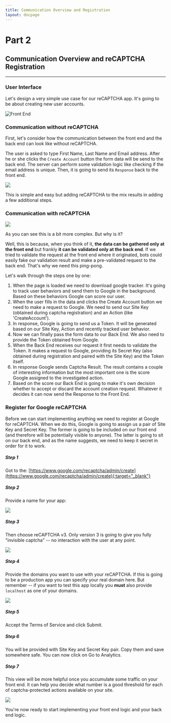 ```yaml
---
title: Communication Overview and Registration
layout: docpage
---
```

# Part 2

## Communication Overview and reCAPTCHA Registration

---

### User Interface

Let's design a very simple use case for our reCAPTCHA app. It's going to be about creating new user accounts.

![Front End](.\img\front-end.png)



### Communication without reCAPTCHA

First, let's consider how the communication between the front end and the back end can look like without reCAPTCHA.

The user is asked to type First Name, Last Name and Email address. After he or she clicks the `Create Account` button the form data will be send to the back end. The server can perform some validation logic like checking if the email address is unique. Then, it is going to send its `Response` back to the front end.

![](.\img\no-recaptcha.png)

This is simple and easy but adding reCAPTCHA to the mix results in adding a few additional steps.



### Communication with reCAPTCHA

![](.\img\recaptcha.png)

As you can see this is a bit more complex. But why is it?

Well, this is because, when you think of it, **the data can be gathered only at the front end** but frankly **it can be validated only at the back end**. If we tried to validate the request at the front end where it originated, bots could easily fake our validation result and make a pre-validated request to the back end. That's why we need this ping-pong.



Let's walk through the steps one by one:

1. When the page is loaded we need to download google tracker. It's going to track user behaviors and send them to Google in the background. Based on these behaviors Google can score our user.
2. When the user fills in the data and clicks the Create Account button we need to make a request to Google. We need to send our Site Key (obtained during captcha registration) and an Action (like 'CreateAccount').
3. In response, Google is going to send us a Token. It will be generated based on our Site Key, Action and recently tracked user behavior.
4. Now we can finally pass the form data to our Back End. We also need to provide the Token obtained from Google.
5. When the Back End receives our request it first needs to validate the Token. It makes a request to Google, providing its Secret Key (also obtained during registration and paired with the Site Key) and the Token itself.
6. In response Google sends Captcha Result. The result contains a couple of interesting information but the most important one is the score Google assigned to the investigated action.
7. Based on the score our Back End is going to make it's own decision whether to accept or discard the account creation request. Whatever it decides it can now send the Response to the Front End.



### Register for Google reCAPTCHA

Before we can start implementing anything we need to register at Google for reCAPTCHA. When we do this, Google is going to assign us a pair of Site Key and Secret Key. The former is going to be included on our front end (and therefore will be potentially visible to anyone). The latter is going to sit on our back end, and as the name suggests, we need to keep it secret in order for it to work.



##### Step 1

Got to the: [https://www.google.com/recaptcha/admin/create](https://www.google.com/recaptcha/admin/create){:target="_blank"}



##### Step 2

Provide a name for your app:

![](.\img\registration-name.png)

##### Step 3

Then choose reCAPTCHA v3. Only version 3 is going to give you fully "invisible captcha" -- no interaction with the user at any point.

![](.\img\registration-type.png)



##### Step 4

Provide the domains you want to use with your reCAPTCHA. If this is going to be a production app you can specify your real domain here. But remember -- if you want to test this app locally you **must** also provide `localhost` as one of your domains.

![](.\img\registration-domains.png)



##### Step 5

Accept the Terms of Service and click Submit.



##### Step 6

You will be provided with Site Key and Secret Key pair. Copy them and save somewhere safe. You can now click on Go to Analytics.



##### Step 7

This view will be more helpful once you accumulate some traffic on your front end. It can help you decide what number is a good threshold for each of captcha-protected actions available on your site.

![](.\img\analytics.png)



You're now ready to start implementing your front end logic and your back end logic.